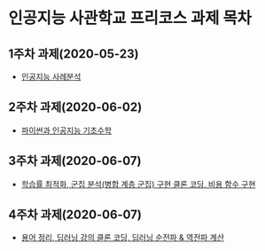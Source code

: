 # 인공지능 사관학교 프리코스 과제 목차

## 1주차 과제(2020-05-23)

 - [인공지능 사례분석](https://github.com/Lim-ki-jun/ki-jun/blob/master/1%EC%A3%BC%EC%B0%A8%EA%B3%BC%EC%A0%9C.ipynb)

## 2주차 과제(2020-06-02)

- [파이썬과 인공지능 기초수학](https://github.com/Lim-ki-jun/ki-jun/blob/master/2%E1%84%8C%E1%85%AE%E1%84%8E%E1%85%A1%E1%84%80%E1%85%AA%E1%84%8C%E1%85%A6_ipynb%EC%9D%98_%EC%82%AC%EB%B3%B8.ipynb)

## 3주차 과제(2020-06-07)

- [학습률 최적화, 군집 분석(병합 계층 군집) 구현 클론 코딩, 비용 함수 구현](https://github.com/Lim-ki-jun/ki-jun/blob/master/3%EC%A3%BC%EC%B0%A8_%EA%B3%BC%EC%A0%9C%EC%9D%98_%EC%82%AC%EB%B3%B8.ipynb)

## 4주차 과제(2020-06-07)

- [용어 정리, 딥러닝 강의 클론 코딩, 딥러닝 순전파 & 역전파 계산](https://github.com/Lim-ki-jun/ki-jun/blob/master/4%EC%A3%BC%EC%B0%A8_%EA%B3%BC%EC%A0%9C_ipynb%EC%9D%98_%EC%82%AC%EB%B3%B8.ipynb)
